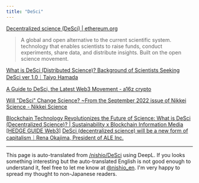 ```yaml
---
title: "DeSci"
---
```


[Decentralized science (DeSci) | ethereum.org](https://ethereum.org/en/desci/)
> A global and open alternative to the current scientific system.
> technology that enables scientists to raise funds, conduct experiments, share data, and distribute insights.
> Built on the open science movement.

[What is DeSci (Distributed Science)? Background of Scientists Seeking DeSci ver 1.0｜Taiyo Hamada](https://note.com/hirotaiyohamada/n/n82e5c7d22c31)

[A Guide to DeSci, the Latest Web3 Movement - a16z crypto](https://a16zcrypto.com/posts/article/what-is-decentralized-science-aka-desci/)



[Will "DeSci" Change Science? ~From the September 2022 issue of Nikkei Science - Nikkei Science](https://www.nikkei-science.com/?p=67523)


[Blockchain Technology Revolutionizes the Future of Science: What is DeSci (Decentralized Science)? | Sustainability x Blockchain Information Media [HEDGE GUIDE Web3]](https://hedge.guide/feature/desci-bc202304.html)
[DeSci (decentralized science) will be a new form of capitalism｜Rena Okajima, President of ALE Inc.](https://comemo.nikkei.com/n/na4ebd299b234)





---
This page is auto-translated from [/nishio/DeSci](https://scrapbox.io/nishio/DeSci) using DeepL. If you looks something interesting but the auto-translated English is not good enough to understand it, feel free to let me know at [@nishio_en](https://twitter.com/nishio_en). I'm very happy to spread my thought to non-Japanese readers.